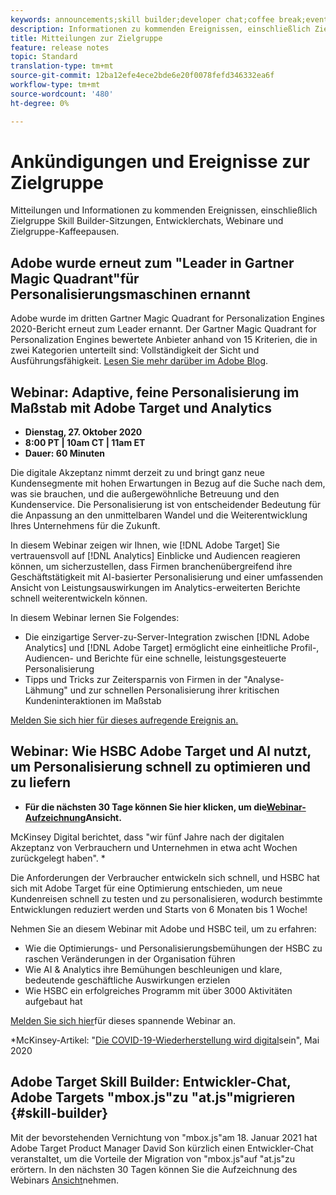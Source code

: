 ```yaml
---
keywords: announcements;skill builder;developer chat;coffee break;events
description: Informationen zu kommenden Ereignissen, einschließlich Zielgruppe Skill Builder-Sitzungen, Entwicklerchats, Webinare und Zielgruppe Coffee Break-Sitzungen.
title: Mitteilungen zur Zielgruppe
feature: release notes
topic: Standard
translation-type: tm+mt
source-git-commit: 12ba12efe4ece2bde6e20f0078fefd346332ea6f
workflow-type: tm+mt
source-wordcount: '480'
ht-degree: 0%

---
```



# Ankündigungen und Ereignisse zur Zielgruppe

Mitteilungen und Informationen zu kommenden Ereignissen, einschließlich Zielgruppe Skill Builder-Sitzungen, Entwicklerchats, Webinare und Zielgruppe-Kaffeepausen.

## Adobe wurde erneut zum &quot;Leader in Gartner Magic Quadrant&quot;für Personalisierungsmaschinen ernannt

Adobe wurde im dritten Gartner Magic Quadrant for Personalization Engines 2020-Bericht erneut zum Leader ernannt. Der Gartner Magic Quadrant for Personalization Engines bewertete Anbieter anhand von 15 Kriterien, die in zwei Kategorien unterteilt sind: Vollständigkeit der Sicht und Ausführungsfähigkeit. [Lesen Sie mehr darüber im Adobe Blog](https://theblog.adobe.com/adobe-again-named-leader-in-gartner-magic-quadrant-for-personalization-engines/).

## Webinar: Adaptive, feine Personalisierung im Maßstab mit Adobe Target und Analytics

* **Dienstag, 27. Oktober 2020**
* **8:00 PT | 10am CT | 11am ET**
* **Dauer: 60 Minuten**

Die digitale Akzeptanz nimmt derzeit zu und bringt ganz neue Kundensegmente mit hohen Erwartungen in Bezug auf die Suche nach dem, was sie brauchen, und die außergewöhnliche Betreuung und den Kundenservice. Die Personalisierung ist von entscheidender Bedeutung für die Anpassung an den unmittelbaren Wandel und die Weiterentwicklung Ihres Unternehmens für die Zukunft.

In diesem Webinar zeigen wir Ihnen, wie [!DNL Adobe Target] Sie vertrauensvoll auf [!DNL Analytics] Einblicke und Audiencen reagieren können, um sicherzustellen, dass Firmen branchenübergreifend ihre Geschäftstätigkeit mit AI-basierter Personalisierung und einer umfassenden Ansicht von Leistungsauswirkungen im Analytics-erweiterten Berichte schnell weiterentwickeln können.

In diesem Webinar lernen Sie Folgendes:

* Die einzigartige Server-zu-Server-Integration zwischen [!DNL Adobe Analytics] und [!DNL Adobe Target] ermöglicht eine einheitliche Profil-, Audiencen- und Berichte für eine schnelle, leistungsgesteuerte Personalisierung
* Tipps und Tricks zur Zeitersparnis von Firmen in der &quot;Analyse-Lähmung&quot; und zur schnellen Personalisierung ihrer kritischen Kundeninteraktionen im Maßstab

[Melden Sie sich hier für dieses aufregende Ereignis an.](https://www.adobeeventsonline.com/Webinar/2020/PersonalizationScale/invite.html)

## Webinar: Wie HSBC Adobe Target und AI nutzt, um Personalisierung schnell zu optimieren und zu liefern

* **Für die nächsten 30 Tage können Sie hier klicken, um die[Webinar-Aufzeichnung](https://seminars.adobeconnect.com/ps4ozlg7qfdy/?proto=true)Ansicht.**

McKinsey Digital berichtet, dass &quot;wir fünf Jahre nach der digitalen Akzeptanz von Verbrauchern und Unternehmen in etwa acht Wochen zurückgelegt haben&quot;. *

Die Anforderungen der Verbraucher entwickeln sich schnell, und HSBC hat sich mit Adobe Target für eine Optimierung entschieden, um neue Kundenreisen schnell zu testen und zu personalisieren, wodurch bestimmte Entwicklungen reduziert werden und Starts von 6 Monaten bis 1 Woche!

Nehmen Sie an diesem Webinar mit Adobe und HSBC teil, um zu erfahren:

* Wie die Optimierungs- und Personalisierungsbemühungen der HSBC zu raschen Veränderungen in der Organisation führen
* Wie AI &amp; Analytics ihre Bemühungen beschleunigen und klare, bedeutende geschäftliche Auswirkungen erzielen
* Wie HSBC ein erfolgreiches Programm mit über 3000 Aktivitäten aufgebaut hat

[Melden Sie sich hier](https://hsbc-targetai.experienceleague.adobeevents.com/)für dieses spannende Webinar an.

*McKinsey-Artikel: &quot;[Die COVID-19-Wiederherstellung wird digital](https://www.mckinsey.com/business-functions/mckinsey-digital/our-insights/the-covid-19-recovery-will-be-digital-a-plan-for-the-first-90-days#)sein&quot;, Mai 2020

## Adobe Target Skill Builder: Entwickler-Chat, Adobe Targets &quot;mbox.js&quot;zu &quot;at.js&quot;migrieren {#skill-builder}

Mit der bevorstehenden Vernichtung von &quot;mbox.js&quot;am 18. Januar 2021 hat Adobe Target Product Manager David Son kürzlich einen Entwickler-Chat veranstaltet, um die Vorteile der Migration von &quot;mbox.js&quot;auf &quot;at.js&quot;zu erörtern. In den nächsten 30 Tagen können Sie die Aufzeichnung des Webinars [Ansicht](https://seminars.adobeconnect.com/ptdo6mfo6qn6/?proto=true)nehmen.